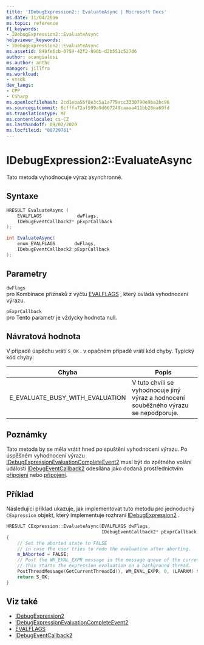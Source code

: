 ```yaml
---
title: 'IDebugExpression2:: EvaluateAsync | Microsoft Docs'
ms.date: 11/04/2016
ms.topic: reference
f1_keywords:
- IDebugExpression2::EvaluateAsync
helpviewer_keywords:
- IDebugExpression2::EvaluateAsync
ms.assetid: 848fe6cb-0759-42f2-890b-d2b551c527d6
author: acangialosi
ms.author: anthc
manager: jillfra
ms.workload:
- vssdk
dev_langs:
- CPP
- CSharp
ms.openlocfilehash: 2cd1eba56f8e3c5a1a779acc3330790e9ba2bc96
ms.sourcegitcommit: 6cfffa72af599a9d667249caaaa411bb28ea69fd
ms.translationtype: MT
ms.contentlocale: cs-CZ
ms.lasthandoff: 09/02/2020
ms.locfileid: "80729761"
---
```

# <a name="idebugexpression2evaluateasync"></a>IDebugExpression2::EvaluateAsync
Tato metoda vyhodnocuje výraz asynchronně.

## <a name="syntax"></a>Syntaxe

```cpp
HRESULT EvaluateAsync (
    EVALFLAGS             dwFlags,
    IDebugEventCallback2* pExprCallback
);
```

```csharp
int EvaluateAsync(
    enum_EVALFLAGS       dwFlags,
    IDebugEventCallback2 pExprCallback
);
```

## <a name="parameters"></a>Parametry
`dwFlags`\
pro Kombinace příznaků z výčtu [EVALFLAGS](../../../extensibility/debugger/reference/evalflags.md) , který ovládá vyhodnocení výrazu.

`pExprCallback`\
pro Tento parametr je vždycky hodnota null.

## <a name="return-value"></a>Návratová hodnota
V případě úspěchu vrátí `S_OK` . v opačném případě vrátí kód chyby. Typický kód chyby:

|Chyba|Popis|
|-----------|-----------------|
|E_EVALUATE_BUSY_WITH_EVALUATION|V tuto chvíli se vyhodnocuje jiný výraz a hodnocení souběžného výrazu se nepodporuje.|

## <a name="remarks"></a>Poznámky
Tato metoda by se měla vrátit hned po spuštění vyhodnocení výrazu. Po úspěšném vyhodnocení výrazu [IDebugExpressionEvaluationCompleteEvent2](../../../extensibility/debugger/reference/idebugexpressionevaluationcompleteevent2.md) musí být do zpětného volání události [IDebugEventCallback2](../../../extensibility/debugger/reference/idebugeventcallback2.md) odesílána jako dodaná prostřednictvím [připojení](../../../extensibility/debugger/reference/idebugprogram2-attach.md) nebo [připojení](../../../extensibility/debugger/reference/idebugengine2-attach.md).

## <a name="example"></a>Příklad
Následující příklad ukazuje, jak implementovat tuto metodu pro jednoduchý `CExpression` objekt, který implementuje rozhraní [IDebugExpression2](../../../extensibility/debugger/reference/idebugexpression2.md) .

```cpp
HRESULT CExpression::EvaluateAsync(EVALFLAGS dwFlags,
                                   IDebugEventCallback2* pExprCallback)
{
    // Set the aborted state to FALSE
    // in case the user tries to redo the evaluation after aborting.
    m_bAborted = FALSE;
    // Post the WM_EVAL_EXPR message in the message queue of the current thread.
    // This starts the expression evaluation on a background thread.
    PostThreadMessage(GetCurrentThreadId(), WM_EVAL_EXPR, 0, (LPARAM) this);
    return S_OK;
}
```

## <a name="see-also"></a>Viz také
- [IDebugExpression2](../../../extensibility/debugger/reference/idebugexpression2.md)
- [IDebugExpressionEvaluationCompleteEvent2](../../../extensibility/debugger/reference/idebugexpressionevaluationcompleteevent2.md)
- [EVALFLAGS](../../../extensibility/debugger/reference/evalflags.md)
- [IDebugEventCallback2](../../../extensibility/debugger/reference/idebugeventcallback2.md)
